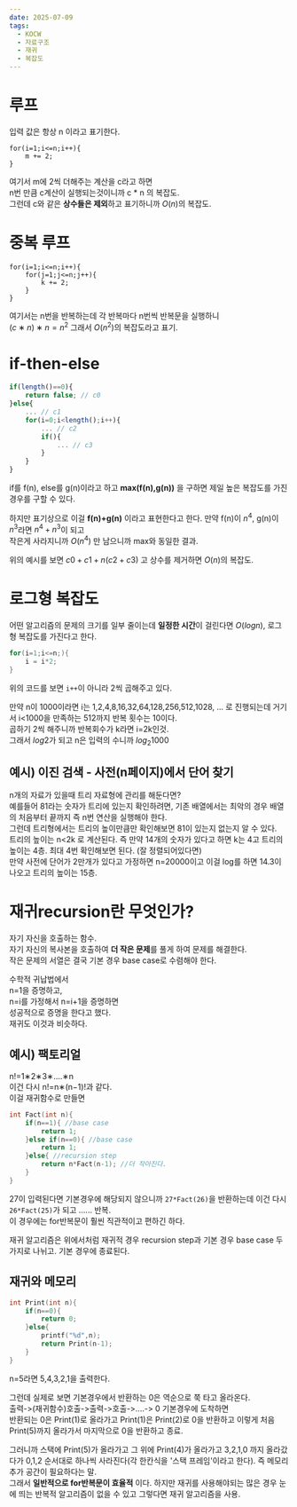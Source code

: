 ```yaml
---
date: 2025-07-09
tags:
  - KOCW
  - 자료구조
  - 재귀
  - 복잡도
---
```

# 루프
입력 값은 항상 n 이라고 표기한다.
```null
for(i=1;i<=n;i++){
	m += 2;
}
```
여기서 m에 2씩 더해주는 계산을 c라고 하면  
n번 만큼 c계산이 실행되는것이니까 c * n 의 복잡도.  
그런데 c와 같은 **상수들은 제외**하고 표기하니까 $O(n)$의 복잡도.

# 중복 루프
```null
for(i=1;i<=n;i++){
	for(j=1;j<=n;j++){
    	k += 2;
    }
}
```
여기서는 n번을 반복하는데 각 반복마다 n번씩 반복문을 실행하니  
$(c∗n)∗n=n^2$ 그래서 $O(n^2)$의 복잡도라고 표기.

# if-then-else
```js
if(length()==0){
	return false; // c0
}else{
	... // c1
	for(i=0;i<length();i++){
    	... // c2
    	if(){
        	... // c3
        }
    }
}
```
if를 f(n), else를 g(n)이라고 하고 
**max(f(n),g(n))** 을 구하면 제일 높은 복잡도를 가진 경우를 구할 수 있다.

하지만 표기상으로 이걸 **f(n)+g(n)** 이라고 표현한다고 한다.
만약 f(n)이 $n^4$, g(n)이 $n^3$라면 $n^4+n^3$이 되고  
작은게 사라지니까 $O(n^4)$ 만 남으니까 max와 동일한 결과.

위의 예시를 보면 $c0​+c1​+n(c2​+c3​)$ 고 상수를 제거하면 $O(n)$의 복잡도.

# 로그형 복잡도
어떤 알고리즘의 문제의 크기를 일부 줄이는데 **일정한 시간**이 걸린다면 $O(logn)$, 로그형 복잡도를 가진다고 한다.
```c
for(i=1;i<=n;){
	i = i*2;
}
```
위의 코드를 보면 `i++`이 아니라 2씩 곱해주고 있다.  

만약 n이 1000이라면 i는 1,2,4,8,16,32,64,128,256,512,1028, ... 로 진행되는데 거기서 i<1000을 만족하는 512까지 반복 횟수는 10이다.  
곱하기 2씩 해주니까 반복회수가 k라면 i=2k인것.  
그래서 $log2​$가 되고 n은 입력의 수니까 $log_2​1000$

## 예시) 이진 검색 - 사전(n페이지)에서 단어 찾기
n개의 자료가 있을때 트리 자료형에 관리를 해둔다면?  
예를들어 81라는 숫자가 트리에 있는지 확인하려면, 기존 배열에서는 최악의 경우 배열의 처음부터 끝까지 즉 n번 연산을 실행해야 한다.  
그런데 트리형에서는 트리의 높이만큼만 확인해보면 81이 있는지 없는지 알 수 있다.  
트리의 높이는 n<2k 로 계산된다. 즉 만약 14개의 숫자가 있다고 하면 k는 4고 트리의 높이는 4층. 최대 4번 확인해보면 된다. (잘 정렬되어있다면)  
만약 사전에 단어가 2만개가 있다고 가정하면 n=20000이고 이걸 log를 하면 14.3이 나오고 트리의 높이는 15층.

# 재귀recursion란 무엇인가?
자기 자신을 호출하는 함수.  
자기 자신의 복사본을 호출하여 **더 작은 문제**를 풀게 하여 문제를 해결한다.  
작은 문제의 서열은 결국 기본 경우 base case로 수렴해야 한다.

수학적 귀납법에서  
n=1을 증명하고,  
n=i를 가정해서 n=i+1을 증명하면  
성공적으로 증명을 한다고 했다.  
재귀도 이것과 비슷하다.

## 예시) 팩토리얼
n!=1∗2∗3∗....∗n  
이건 다시 n!=n∗(n−1)!과 같다.  
이걸 재귀함수로 만들면
```cpp
int Fact(int n){
	if(n==1){ //base case
    	return 1;
    }else if(n==0){ //base case
    	return 1;
    }else{ //recursion step  
     	return n*Fact(n-1); //더 작아진다.
    }
}
```
27이 입력된다면 기본경우에 해당되지 않으니까 `27*Fact(26)`을 반환하는데 이건 다시 `26*Fact(25)`가 되고 ...... 반복.  
이 경우에는 for반복문이 훨씬 직관적이고 편하긴 하다.

재귀 알고리즘은 위에서처럼 재귀적 경우 recursion step과 기본 경우 base case 두 가지로 나뉘고. 기본 경우에 종료된다.
## 재귀와 메모리
```c
int Print(int n){
	if(n==0){
    	return 0;
    }else{
    	printf("%d",n);
        return Print(n-1);
    }
}
```
n=5라면 5,4,3,2,1을 출력한다.  

그런데 실제로 보면 기본경우에서 반환하는 0은 역순으로 쭉 타고 올라온다.  
출력->(재귀함수)호출->출력->호출->....-> 0 기본경우에 도착하면  
반환되는 0은 Print(1)로 올라가고 Print(1)은 Print(2)로 0을 반환하고 이렇게 처음 Print(5)까지 올라가서 마지막으로 0을 반환하고 종료.

그러니까 스택에 Print(5)가 올라가고 그 위에 Print(4)가 올라가고 3,2,1,0 까지 올라갔다가 0,1,2 순서대로 하나씩 사라진다(각 한칸식을 '스택 프레임'이라고 한다). 즉 메모리 추가 공간이 필요하다는 말.  
그래서 **일반적으로 for반복문이 효율적** 이다. 
하지만 재귀를 사용해야되는 많은 경우 눈에 띄는 반복적 알고리즘이 없을 수 있고 그렇다면 재귀 알고리즘을 사용.